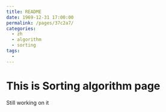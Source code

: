 ```yaml
---
title: README
date: 1969-12-31 17:00:00
permalink: /pages/37c2a7/
categories:
  - zh
  - algorithm
  - sorting
tags:
  - 
---
```

# This is Sorting algorithm page


Still working on it 
